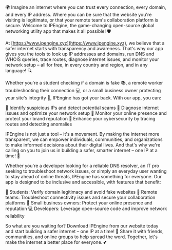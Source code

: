 🌍 Imagine an internet where you can trust every connection, every domain, and every IP address. Where you can be sure that the website you're visiting is legitimate, or that your remote team's collaboration platform is secure. Welcome to IPEngine, the game-changing open-source global networking utility app that makes it all possible! 🛡️

At [https://www.ipengine.xyz](https://www.ipengine.xyz), we believe that a safer internet starts with transparency and awareness. That's why our app gives you the tools to look up IP addresses and domains, run DNS and WHOIS queries, trace routes, diagnose internet issues, and monitor your network setup – all for free, in every country and region, and in any language! 🔍

Whether you're a student checking if a domain is fake 📚, a remote worker troubleshooting their connection 💻, or a small business owner protecting your site's integrity 👥, IPEngine has got your back. With our app, you can:

🔹 Identify suspicious IPs and detect potential scams
🔹 Diagnose internet issues and optimize your network setup
🔹 Monitor your online presence and protect your brand reputation
🔹 Enhance your cybersecurity by tracing routes and detecting anomalies

IPEngine is not just a tool – it's a movement. By making the internet more transparent, we can empower individuals, communities, and organizations to make informed decisions about their digital lives. And that's why we're calling on you to join us in building a safer, smarter internet – one IP at a time! 🚀

Whether you're a developer looking for a reliable DNS resolver, an IT pro seeking to troubleshoot network issues, or simply an everyday user wanting to stay ahead of online threats, IPEngine has something for everyone. Our app is designed to be inclusive and accessible, with features that benefit:

👩 Students: Verify domain legitimacy and avoid fake websites
👥 Remote teams: Troubleshoot connectivity issues and secure your collaboration platforms
🏢 Small business owners: Protect your online presence and reputation
💻 Developers: Leverage open-source code and improve network reliability

So what are you waiting for? Download IPEngine from our website today and start building a safer internet – one IP at a time! 📲 Share it with friends, communities, and online groups to help spread the word. Together, let's make the internet a better place for everyone. 💕